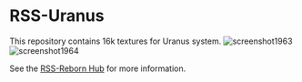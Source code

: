# RSS-Uranus
This repository contains 16k textures for Uranus system.
![screenshot1963](https://github.com/RSS-Reborn/RSS-Uranus/assets/77298148/a14e6010-aae6-4e7a-8fc4-298405c08567)
![screenshot1964](https://github.com/RSS-Reborn/RSS-Uranus/assets/77298148/15d82353-6e84-4bd6-a3f2-b938afae9a87)

See the [RSS-Reborn Hub](https://github.com/RSS-Reborn/RSS-Reborn) for more information.
